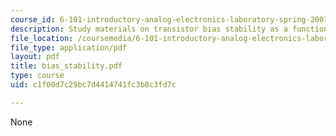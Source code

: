 ```yaml
---
course_id: 6-101-introductory-analog-electronics-laboratory-spring-2007
description: Study materials on transistor bias stability as a function of ?F variations.
file_location: /coursemedia/6-101-introductory-analog-electronics-laboratory-spring-2007/c1f00d7c29bc7d4414741fc3b8c3fd7c_bias_stability.pdf
file_type: application/pdf
layout: pdf
title: bias_stability.pdf
type: course
uid: c1f00d7c29bc7d4414741fc3b8c3fd7c

---
```

None